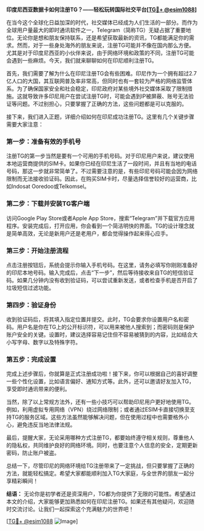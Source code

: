 **印度尼西亚数据卡如何注册TG？——轻松玩转国际社交平台[[TG💪+ @esim1088](https://t.me/s/esim1088)]**

在当今这个全球化日益加深的时代，社交媒体已经成为人们生活的一部分。而作为全球用户量最大的即时通讯软件之一，Telegram（简称TG）无疑占据了重要地位。无论你是想和朋友保持联系，还是希望获取最新的资讯，TG都能满足你的需求。然而，对于一些身处海外的朋友来说，注册TG可能并不像在国内那么方便。尤其是对于印度尼西亚的小伙伴来说，由于网络环境和政策的不同，注册TG可能会遇到一些麻烦。今天，我们就来聊聊如何在印尼顺利注册TG。

首先，我们需要了解为什么在印尼注册TG会有些困难。印尼作为一个拥有超过2.7亿人口的大国，其互联网普及率非常高，但同时也有一套较为严格的网络监管体系。为了确保国家安全和社会稳定，印尼政府对某些境外社交媒体采取了限制措施。这就导致许多印尼用户在尝试注册TG时，可能会遇到IP被屏蔽、账号无法验证等问题。不过别担心，只要掌握了正确的方法，这些问题都是可以克服的。

接下来，我们进入正题，详细介绍如何在印尼成功注册TG。这里有几个关键步骤需要大家注意：

### **第一步：准备有效的手机号**
注册TG的第一步当然是要有一个可用的手机号码。对于印尼用户来说，建议使用本地运营商提供的SIM卡。如果你已经在印尼生活了一段时间，并且有当地的电话号码，那这一步就非常简单了。不过需要注意的是，有些印尼号码可能会因为网络限制而无法接收验证码。因此，在购买SIM卡时，尽量选择信誉较好的运营商，比如Indosat Ooredoo或Telkomsel。

### **第二步：下载并安装TG客户端**
访问Google Play Store或者Apple App Store，搜索“Telegram”并下载官方应用程序。安装完成后，打开应用，你会看到一个简洁明快的界面。TG的设计理念就是简单高效，无论是新用户还是老用户，都会觉得操作起来得心应手。

### **第三步：开始注册流程**
点击注册按钮后，系统会提示你输入手机号码。在这里，请务必填写你刚刚准备好的印尼本地号码。输入完成后，点击“下一步”，然后等待接收来自TG的短信验证码。如果几分钟内没有收到验证码，可以尝试重新发送，或者检查手机是否开启了垃圾短信过滤功能。

### **第四步：验证身份**
收到验证码后，将其填入指定位置并提交。此时，TG会要求你设置用户名和密码。用户名是你在TG上的公开标识符，可以用来被他人搜索到；而密码则是保护账户安全的关键。设置时，建议选择容易记住但不容易被猜到的内容，比如结合大小写字母、数字以及特殊字符。

### **第五步：完成设置**
完成上述步骤后，你就算是正式注册成功啦！接下来，你可以根据自己的喜好调整一些个性化设置，比如语言偏好、通知方式等。此外，还可以邀请好友加入TG，享受即时通讯带来的便利。

当然，除了以上常规方法外，还有一些小技巧可以帮助印尼用户更好地使用TG。例如，利用虚拟专用网络（VPN）绕过网络限制；或者通过ESIM卡直接切换至支持TG的服务区域。这些方法虽然能够解决问题，但在使用过程中也需要格外小心，避免违反当地法律法规。

最后，提醒大家，无论采用哪种方式注册TG，都要始终遵守相关规则，尊重他人的隐私权，共同维护良好的网络环境。同时，也要注意个人信息的安全，定期更新密码，防止账户被盗。

总结一下，尽管印尼的网络环境给TG注册带来了一定挑战，但只要掌握了正确的方法，就能轻松搞定。希望大家都能顺利加入TG大家庭，与全世界的朋友一起分享精彩瞬间！

**结语：**
无论你是初学者还是资深用户，TG都为你提供了无限的可能性。希望通过本文的介绍，大家能够更加熟悉如何在印尼注册TG。如果还有其他疑问，欢迎随时交流讨论。让我们一起探索这个充满魅力的世界吧！

[[TG💪+ @esim1088](https://t.me/s/esim1088) ![Image](https://i.postimg.cc/4NQfJmqS/Snipaste-2025-05-13-00-14-12.png)]